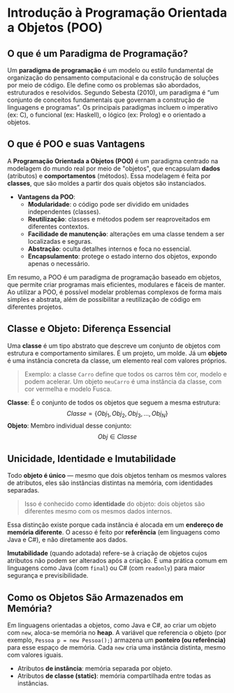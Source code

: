 # Introdução à Programação Orientada a Objetos (POO)

## O que é um Paradigma de Programação?

Um **paradigma de programação** é um modelo ou estilo fundamental de organização do pensamento computacional e da construção de soluções por meio de código. Ele define como os problemas são abordados, estruturados e resolvidos. Segundo Sebesta (2010), um paradigma é “um conjunto de conceitos fundamentais que governam a construção de linguagens e programas”. Os principais paradigmas incluem o imperativo (ex: C), o funcional (ex: Haskell), o lógico (ex: Prolog) e o orientado a objetos.

## O que é POO e suas Vantagens

A **Programação Orientada a Objetos (POO)** é um paradigma centrado na modelagem do mundo real por meio de "objetos", que encapsulam **dados** (atributos) e **comportamentos** (métodos). Essa modelagem é feita por **classes**, que são moldes a partir dos quais objetos são instanciados.

* **Vantagens da POO**:
  - **Modularidade**: o código pode ser dividido em unidades independentes (classes).
  - **Reutilização**: classes e métodos podem ser reaproveitados em diferentes contextos.
  - **Facilidade de manutenção**: alterações em uma classe tendem a ser localizadas e seguras.
  - **Abstração**: oculta detalhes internos e foca no essencial.
  - **Encapsulamento**: protege o estado interno dos objetos, expondo apenas o necessário.

Em resumo, a POO é um paradigma de  programação baseado em objetos, que permite  criar programas mais eficientes, modulares e  fáceis de manter. Ao utilizar a POO, é  possível modelar problemas complexos de forma  mais simples e abstrata, além de possibilitar  a reutilização de código em diferentes  projetos. 

## Classe e Objeto: Diferença Essencial

Uma **classe** é um tipo abstrato que descreve um conjunto de objetos com estrutura e comportamento similares. É um projeto, um molde. Já um **objeto** é uma instância concreta da classe, um elemento real com valores próprios.

> Exemplo: a classe `Carro` define que todos os carros têm cor, modelo e podem acelerar. Um objeto `meuCarro` é uma instância da classe, com cor vermelha e modelo Fusca.

**Classe**: É o conjunto de todos os objetos que seguem a mesma estrutura:
$$
Classe = \{Obj_1, Obj_2, Obj_3, \dots, Obj_N\}
$$
**Objeto**: Membro individual desse conjunto:
$$
Obj \in Classe
$$


## Unicidade, Identidade e Imutabilidade

Todo **objeto é único** — mesmo que dois objetos tenham os mesmos valores de atributos, eles são instâncias distintas na memória, com identidades separadas.

> Isso é conhecido como **identidade** do objeto: dois objetos são diferentes mesmo com os mesmos dados internos.

Essa distinção existe porque cada instância é alocada em um **endereço de memória diferente**. O acesso é feito por **referência** (em linguagens como Java e C#), e não diretamente aos dados.

**Imutabilidade** (quando adotada) refere-se à criação de objetos cujos atributos não podem ser alterados após a criação. É uma prática comum em linguagens como Java (com `final`) ou C# (com `readonly`) para maior segurança e previsibilidade.

## Como os Objetos São Armazenados em Memória?

Em linguagens orientadas a objetos, como Java e C#, ao criar um objeto com `new`, aloca-se memória no **heap**. A variável que referencia o objeto (por exemplo, `Pessoa p = new Pessoa();`) armazena um **ponteiro (ou referência)** para esse espaço de memória. Cada `new` cria uma instância distinta, mesmo com valores iguais.

- Atributos **de instância**: memória separada por objeto.
- Atributos **de classe (static)**: memória compartilhada entre todas as instâncias.

